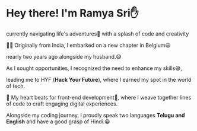 # Hey there! I'm Ramya Sri✋

currently navigating life's adventures🤩 with a splash of code and creativity

🙋‍♀️ Originally from India, I embarked on a new chapter in Belgium😃

nearly two years ago alongside my husband.😅

As I sought opportunities, I recognized the need to enhance my skills😅,

leading me to HYF (**Hack Your Future**), where I earned my spot in the world of
tech.

🌟 My heart beats for front-end development🌟, where I weave together lines of
code to craft engaging digital experiences.

Alongside my coding journey, I proudly speak two languages **Telugu and
English** and have a good grasp of Hindi.😀
